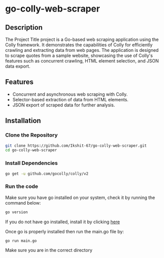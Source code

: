 # go-colly-web-scraper

## Description

The Project Title project is a Go-based web scraping application using the Colly framework. It demonstrates the capabilities of Colly for efficiently crawling and extracting data from web pages. The application is designed to scrape quotes from a sample website, showcasing the use of Colly's features such as concurrent crawling, HTML element selection, and JSON data export.

## Features

- Concurrent and asynchronous web scraping with Colly.
- Selector-based extraction of data from HTML elements.
- JSON export of scraped data for further analysis.

## Installation

### Clone the Repository

```bash 
git clone https://github.com/Ikshit-67/go-colly-web-scraper.git
cd go-colly-web-scraper
```

### Install Dependencies

```bash
go get -u github.com/gocolly/colly/v2
```

### Run the code
Make sure you have go installed on your system, check it by running the command below:
```bash
go version
```
If you do not have go installed, install it by clicking [here](https://go.dev/doc/install)

Once go is properly installed then run the main.go file by:
```bash
go run main.go
```
Make sure you are in the correct directory

